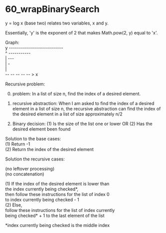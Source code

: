 # 60_wrapBinarySearch

y = log x (base two) relates two variables, x and y.

Essentially, 'y' is the exponent of 2 that
makes Math.pow(2, y) equal to 'x'.

Graph:   
y                   ---------------------------   
^        -----------   
|     ---   
|    -   
|   
 -- -- -- -- -- > x   

 Recursive problem:

 0. problem:
 In a list of size n, find the index of a desired element.

 1. recursive abstraction:
 When I am asked to find the index of a desired element in a
 list of size n, the recursive abstraction can find the index
 of the desired element in a list of size approximately n/2

 2. Binary decision:
 (1) Is the size of the list one or lower
 OR
 (2) Has the desired element been found

 Solution to the base cases:   
 (1) Return -1   
 (2) Return the index of the desired element   

 Solution the recursive cases:  

 (no leftover processing)   
 (no concatenation)   

 (1) If the index of the desired element is lower than   
 the index currently being checked*,   
 then follow these instructions for the list of index 0   
 to index currently being checked - 1   
 (2) Else,  
 follow these instructions for the list of index currently   
 being checked* + 1 to the last element of the list    

*index currently being checked is the middle index
